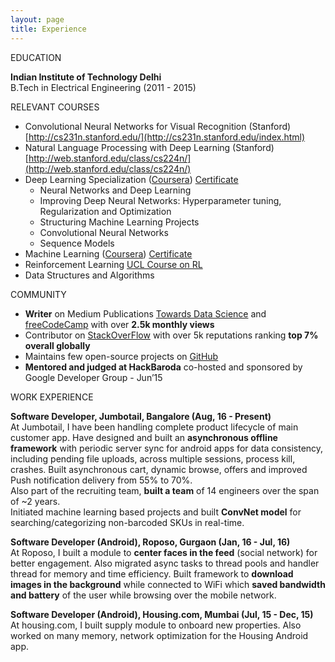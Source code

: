 ```yaml
---
layout: page
title: Experience
---
```

EDUCATION

**Indian Institute of Technology Delhi**  
B.Tech in Electrical Engineering (2011 - 2015)

RELEVANT COURSES
* Convolutional Neural Networks for Visual Recognition (Stanford) [http://cs231n.stanford.edu/](http://cs231n.stanford.edu/index.html)
* Natural Language Processing with Deep Learning (Stanford) [http://web.stanford.edu/class/cs224n/](http://web.stanford.edu/class/cs224n/)
* Deep Learning Specialization ([Coursera](https://www.coursera.org/specializations/deep-learning)) [Certificate](https://www.coursera.org/account/accomplishments/specialization/7ZMQ2T34CKY7)
  * Neural Networks and Deep Learning
  * Improving Deep Neural Networks: Hyperparameter tuning, Regularization and Optimization
  * Structuring Machine Learning Projects
  * Convolutional Neural Networks
  * Sequence Models
* Machine Learning ([Coursera](https://www.coursera.org/learn/machine-learning)) [Certificate](https://www.coursera.org/account/accomplishments/records/DJYR8NPWLFEB)
* Reinforcement Learning [UCL Course on RL](http://www0.cs.ucl.ac.uk/staff/d.silver/web/Teaching.html)
* Data Structures and Algorithms  

COMMUNITY

* **Writer** on Medium Publications [Towards Data Science](https://towardsdatascience.com/@rohitarya) and [freeCodeCamp](https://medium.freecodecamp.org/@rohitarya) with over **2.5k monthly views**
* Contributor on [StackOverFlow](https://stackoverflow.com/users/2720553/rohit-arya) with over 5k reputations ranking **top 7% overall globally**
* Maintains few open-source projects on [GitHub](https://github.com/aryarohit07)
* **Mentored and judged at HackBaroda** co-hosted and sponsored by Google Developer Group - Jun’15  

WORK EXPERIENCE

**Software Developer, Jumbotail, Bangalore (Aug, 16 - Present)**  
At Jumbotail, I have been handling complete product lifecycle of main customer app. Have designed and built an **asynchronous offline framework** with periodic server sync for android apps for data consistency, including pending file uploads, across multiple sessions, process kill, crashes. Built asynchronous cart, dynamic browse, offers and improved Push notification delivery from 55% to 70%.  
Also part of the recruiting team, **built a team** of 14 engineers over the span of ~2 years.  
Initiated machine learning based projects and built **ConvNet model** for searching/categorizing non-barcoded SKUs in real-time.

**Software Developer (Android), Roposo, Gurgaon (Jan, 16 - Jul, 16)**  
At Roposo, I built a module to **center faces in the feed** (social network) for better engagement. Also migrated async tasks to thread pools and handler thread for memory and time efficiency. Built framework to **download images in the background** while connected to WiFi which **saved bandwidth and battery** of the user while browsing over the mobile network.

**Software Developer (Android), Housing.com, Mumbai (Jul, 15 - Dec, 15)**  
At housing.com, I built supply module to onboard new properties. Also worked on many memory, network optimization for the Housing Android app.
